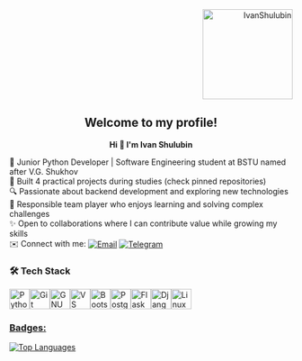 <div align="right">
  <img height="160" width="160" src="https://media4.giphy.com/media/v1.Y2lkPTc5MGI3NjExbmczM2EzbjZnZzJxMXN3cmFsajg2MWc4dzU2M2RmN3BoeHJsMXNzbyZlcD12MV9pbnRlcm5hbF9naWZfYnlfaWQmY3Q9Zw/ly4J8wMSBCebL6LqUI/giphy.gif" alt="IvanShulubin">
</div>

<h2 align="center">Welcome to my profile!</h2>

<p align="center"><strong>Hi 👋 I'm Ivan Shulubin</strong></p>

🐍 Junior Python Developer | Software Engineering student at BSTU named after V.G. Shukhov  
🚀 Built 4 practical projects during studies (check pinned repositories)  
🔍 Passionate about backend development and exploring new technologies  
👥 Responsible team player who enjoys learning and solving complex challenges  
✨ Open to collaborations where I can contribute value while growing my skills  
✉️ Connect with me: 
<span style="vertical-align: middle;">
  [![Email](https://img.shields.io/badge/Email-D14836?logo=gmail&logoColor=white&style=flat-square)](mailto:shulubin.ia@gmail.com)
</span>
<span style="vertical-align: middle;">
  [![Telegram](https://img.shields.io/badge/Telegram-2CA5E0?logo=telegram&logoColor=white&style=flat-square)](https://t.me/bebcorparetion)
</span>

<h3 align="left">🛠️ Tech Stack</h3>
<p align="left">
<a href="https://www.python.org/" target="_blank" rel="noreferrer"><img src="https://raw.githubusercontent.com/danielcranney/readme-generator/main/public/icons/skills/python-colored.svg" width="36" height="36" alt="Python" /></a><a href="https://git-scm.com/" target="_blank" rel="noreferrer"><img src="https://raw.githubusercontent.com/danielcranney/readme-generator/main/public/icons/skills/git-colored.svg" width="36" height="36" alt="Git" /></a><a href="https://www.gnu.org/software/bash/" target="_blank" rel="noreferrer"><img src="https://raw.githubusercontent.com/danielcranney/readme-generator/main/public/icons/skills/gnubash.svg" width="36" height="36" alt="GNU Bash" /></a><a href="https://code.visualstudio.com/" target="_blank" rel="noreferrer"><img src="https://raw.githubusercontent.com/danielcranney/readme-generator/main/public/icons/skills/visualstudiocode.svg" width="36" height="36" alt="VS Code" /></a><a href="https://getbootstrap.com/" target="_blank" rel="noreferrer"><img src="https://raw.githubusercontent.com/danielcranney/readme-generator/main/public/icons/skills/bootstrap-colored.svg" width="36" height="36" alt="Bootstrap" /></a><a href="https://www.postgresql.org/" target="_blank" rel="noreferrer"><img src="https://raw.githubusercontent.com/danielcranney/readme-generator/main/public/icons/skills/postgresql-colored.svg" width="36" height="36" alt="PostgreSQL" /></a><a href="https://flask.palletsprojects.com/en/2.0.x/" target="_blank" rel="noreferrer"><img src="https://raw.githubusercontent.com/danielcranney/readme-generator/main/public/icons/skills/flask-colored.svg" width="36" height="36" alt="Flask" /></a><a href="https://www.djangoproject.com/" target="_blank" rel="noreferrer"><img src="https://raw.githubusercontent.com/danielcranney/readme-generator/main/public/icons/skills/django-colored.svg" width="36" height="36" alt="Django" /></a><a href="https://www.linux.org" target="_blank" rel="noreferrer"><img src="https://raw.githubusercontent.com/danielcranney/readme-generator/main/public/icons/skills/linux-colored.svg" width="36" height="36" alt="Linux" /></a><a href="https://apple.com" target="_blank" rel="noreferrer"><img
</p>


<h3 align="left">Badges:</h3>

<a href="https://github.com/bebcor" align="left"><img src="https://github-readme-stats.vercel.app/api/top-langs/?username=bebcor&langs_count=10&title_color=ffffff&text_color=ffffff&icon_color=0891b2&bg_color=171717&hide_border=true&locale=en&custom_title=Top%20%Languages" alt="Top Languages" /></a>

